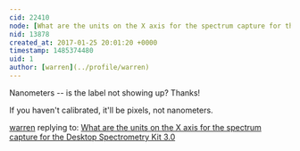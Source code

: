 ```yaml
---
cid: 22410
node: [What are the units on the X axis for the spectrum capture for the Desktop Spectrometry Kit 3.0](../notes/Schoster/01-25-2017/what-are-the-units-on-the-x-axis-for-the-spectrum-capture-for-the-desktop-spectrometry-kit-3-0)
nid: 13878
created_at: 2017-01-25 20:01:20 +0000
timestamp: 1485374480
uid: 1
author: [warren](../profile/warren)
---
```


Nanometers -- is the label not showing up? Thanks!

If you haven't calibrated, it'll be pixels, not nanometers. 

[warren](../profile/warren) replying to: [What are the units on the X axis for the spectrum capture for the Desktop Spectrometry Kit 3.0](../notes/Schoster/01-25-2017/what-are-the-units-on-the-x-axis-for-the-spectrum-capture-for-the-desktop-spectrometry-kit-3-0)

